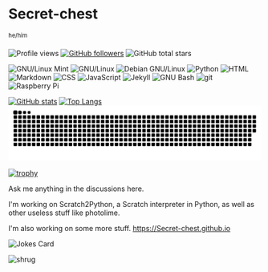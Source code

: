 # Secret-chest
<sup>he/him</sup>

![Profile views](https://komarev.com/ghpvc/?username=Secret-chest&color=009688&style=flat-square)
[![GitHub followers](https://img.shields.io/github/followers/Secret-chest?style=social)](https://github.com/Secret-chest?tab=followers)
![GitHub total stars](https://img.shields.io/github/stars/Secret-chest?style=social)

![GNU/Linux Mint](https://img.shields.io/badge/GNU%2fLinux_Mint-4caf50?style=flat-square&logo=data:image/png;base64,iVBORw0KGgoAAAANSUhEUgAAACAAAAAgCAYAAABzenr0AAAACXBIWXMAAAHYAAAB2AH6XKZyAAAAGXRFWHRTb2Z0d2FyZQB3d3cuaW5rc2NhcGUub3Jnm%2B48GgAABFxJREFUWIXFl11MU2cYx3%2BnFAoCguEj0IJYEQQhKJRlmGwOUFjGXOTcGLMYlhh3swszZ4zMj87sZmMzTOaWLFmyLcZkZslyYpwDyQTRKeASQQPqLEsJqGCJMqAHpBXeXUCPBQoVmPi%2Fevr0%2Bfidvh%2FPqSSEECxObuBfoBNoBeqAc7IsDz1PsiSEEG2Odtoc7QsmCNGHYFpuZG1UKuGGcIBh4GegQpZlm1%2BAkzdOcbL11IIBtGKSxLqYdLas3kxx8hYMeoMbOA5YZVl%2B4itHt%2BiuXhJC0O64RVXTCd79tYzf71YHCiH2A%2FWKosS%2FcABvDTwZoLKxisN1VlSXmgdcUxQl67kAMmMz2JG5nR2Z28mMzVgUSPO9v%2FiwZh8O1ZEAVCuKYvILkGPMZrdlF7stu8gxZi8KAMDe38mhC1aG3SNG4IyiKCFzArwI2fs7%2BfzyFwiEBSj3%2BPULKRYWFMbW1BIyYtchSRI3em9y5s5ZALalvcP6uCyEELQ52jl3txqnywnA1e5G6u0NFJrz9ymK8p0syz3zBkiKXElF0WdEL4vSfHkJr7I1tQQA0%2FJnS7wxMY%2FS9G0cqD1I10AXAD9c%2F4lNSa%2BF6nX6I8AH81oCvU7P0XzrlOYemZabpjT3KGZZNEcLDhMgBQDQ6%2BzlfEctQJmiKOHzAnjFlEtiRAIAqkvl2JVKjl2pZNg9rMX48q%2BMWEmuyaLF1P7zB0AoUDIvgKTIJM2u6ThPTUctNR21VNvO%2B%2FWbV5g1%2B3bfHYYm9kXhvACCAgI1W%2FV%2Barfq1%2B%2BdOy7GsT2yAWQt2TGcrvuDDwBWvzSAyaMZoQNcet2CroNFyT3uBjDogMGwoLAlB%2FBIB9iN4T4n5ZIBtK6NSkWSpJcCoAfqwg3h76dHp3Gr7zYAY%2BNjWkCg7tnxaXvYzum2XzTbn98717vmdIDfALUoeXOoB6B%2FpF8LSIlao9nXe1q43tMyo8hs%2FtSoFM1%2BPPLYJ4BOlmUncLo4uYiI4IjJgq0IJl6Wc40WCsxv%2BEyeS4XmfCzGHAAEgpaeVp9xnvNXYdAbynZlvxf4VePX9Dp7aei8RP6qicaHNn3Mm2uKudP3N0%2Be%2Bny31BSsDyY9Jk1rDlBvb6DX%2BXB2AFmWbYqiHC9JeWt%2F871rXO1uoqrpG5JXJGvDJ9doIddo8VlkLnUPdHOi%2BdtZv%2Fe%2BCa2SJDWVv34A84pVDI0Osad6L%2FX2i9pyzEcCQZ39InuqP2JodPb%2FKFJpaan2QVGUOOCaQ3UkHrpgxd7fCUBcWBzZ8euJCY0hKCBozsauMRd9ah8tPa2z%2FuwAZRt2UrZ%2B51SASYgs4NzI05GEistf8mfXVb9PuxB5AGYMI1mWbwI5IfqQS58UHOHgpnLiX%2BBN6XMayrLcBxRLSJ8WmvPVH0u%2FZ%2B%2FGPWTEZqCT%2Ft8BOmMJpmtyX1iBMiB0yOXE9sjG%2FcEHqG4V56hzQY1zjNnkxGf7B%2FACCQPeBgqADYAZiATm3pV%2B9B%2B0wK3Jnz2ksAAAAABJRU5ErkJggg%3D%3D)
![GNU/Linux](https://img.shields.io/badge/GNU%2fLinux-212121?style=flat-square&logo=linux&logoColor=ffc107)
![Debian GNU/Linux](https://img.shields.io/badge/Debian_GNU%2fLinux-ffffff?style=flat-square&logo=debian&logoColor=e91e63)
![Python](https://img.shields.io/badge/Python-2196f3?style=flat-square&logo=python&logoColor=white)
![HTML](https://img.shields.io/badge/HTML-ff5722?style=flat-square&logo=html5&logoColor=white)
![Markdown](https://img.shields.io/badge/Markdown-000000?style=flat-square&logo=markdown&logoColor=white)
![CSS](https://img.shields.io/badge/CSS-03a9f4?style=flat-square&logo=css3&logoColor=white)
![JavaScript](https://img.shields.io/badge/JavaScript-424242?style=flat-square&logo=javascript&logoColor=ffeb3b)
![Jekyll](https://img.shields.io/badge/Jekyll-212121?style=flat-square&logo=jekyll&logoColor=f44336)
![GNU Bash](https://img.shields.io/badge/GNU_Bash-424242?style=flat-square&logo=gnubash&logoColor=4caf50)
![git](https://img.shields.io/badge/git-f44336?style=flat-square&logo=git&logoColor=white)
![Raspberry Pi](https://img.shields.io/badge/Raspberry_Pi-e91e63?style=flat-square&logo=raspberrypi&logoColor=ffffff)


[![GitHub stats](https://github-readme-stats.vercel.app/api?username=Secret-chest&show_icons=true&title_color=009688&text_color=ffffff&bg_color=263238&icon_color=009688&hide_border=true&border_radius=0&hide_rank=true&disable_animations=true&include_all_commits=true)](https://github.com/anuraghazra/github-readme-stats)
[![Top Langs](https://github-readme-stats.vercel.app/api/top-langs/?username=Secret-chest&layout=compact&title_color=009688&text_color=ffffff&bg_color=263238&icon_color=009688&hide_border=true&border_radius=0&langs_count=12)](https://github.com/anuraghazra/github-readme-stats)
![Snake](https://raw.githubusercontent.com/Secret-chest/Secret-chest/703d3134d81e4937a4bcc4fa80c38794c45b570d/github-contribution-grid-snake.svg)

[![trophy](https://github-profile-trophy.vercel.app/?username=Secret-chest&theme=tokyonight&no-bg=true&no-frame=true)](https://github.com/ryo-ma/github-profile-trophy)

Ask me anything in the discussions here.

I'm working on Scratch2Python, a Scratch interpreter in Python, as well as other useless stuff like photolime.

I'm also working on some more stuff.
https://Secret-chest.github.io

![Jokes Card](https://readme-jokes.vercel.app/api?hideBorder&bgColor=%23263238&textColor=%23ffffff&qColor=%239575cd&aColor=%2300bcd4)

<!--
**Secret-chest/Secret-chest** is a ✨ _special_ ✨ repository because its `README.md` (this file) appears on your GitHub profile.

Here are some ideas to get you started:

- 🔭 I’m currently working on ...
- 🌱 I’m currently learning ...
- 👯 I’m looking to collaborate on ...
- 🤔 I’m looking for help with ...
- 💬 Ask me about ...
- 📫 How to reach me: ...
- 😄 Pronouns: ...
- ⚡ Fun fact: ...
-->

![shrug](https://user-images.githubusercontent.com/74449186/170862567-91928d9d-e971-4450-bbc2-061013941a58.png)

